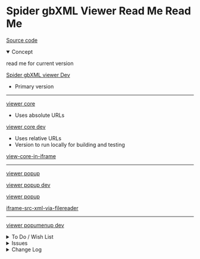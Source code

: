 # Spider gbXML Viewer Read Me Read Me

[Source code]( https://github.com/ladybug-tools/spider-gbxml-tools/tree/master/spider-gbxml-viewer/v-0-17-00 )

<details open >

<summary>Concept</summary>

read me for current version

[Spider gbXML viewer Dev]( https://www.ladybug.tools/spider-gbxml-tools/spider-gbxml-viewer/v-0-17-00/app-viewer/spider-gbxml-viewer-dev.html )

* Primary version

***

[viewer  core ]( https://www.ladybug.tools/spider-gbxml-tools/spider-gbxml-viewer/v-0-17-00/app-core/spider-gbxml-viewer-core-dev.html )

* Uses absolute URLs

[viewer core dev]( https://www.ladybug.tools/spider-gbxml-tools/spider-gbxml-viewer/v-0-17-00/app-core/spider-gbxml-viewer-core-dev.html )

* Uses relative URLs
* Version to run locally for building and testing

[view-core-in-iframe]( https://www.ladybug.tools/spider-gbxml-tools/spider-gbxml-viewer/v-0-17-00/app-core/view-core-in-iframe.html )

***

[viewer popup]( https://www.ladybug.tools/spider-gbxml-tools/spider-gbxml-viewer/v-0-17-00/app-popup/spider-gbxml-viewer-popup.html )

[viewer popup dev]( https://www.ladybug.tools/spider-gbxml-tools/spider-gbxml-viewer/v-0-17-00/app-popup/spider-gbxml-viewer-popup-dev.html )

[viewer popup]( https://www.ladybug.tools/spider-gbxml-tools/spider-gbxml-viewer/v-0-17-00/app-popup/spider-gbxml-viewer-popup.html )

[iframe-src-xml-via-filereader]( https://www.ladybug.tools/spider-gbxml-tools/spider-gbxml-viewer/v-0-17-00/app-popup/iframe-src-xml-via-filereader.html )

***


[viewer popumenup dev]( https://www.ladybug.tools/spider-gbxml-tools/spider-gbxml-viewer/v-0-17-00/app-menu/spider-gbxml-viewer-menu-dev.html )





</details>

<details>

<summary>To Do / Wish List</summary>

Coding goals for this version

* More intuitive folder and file names
* Test on iPhone

</details>

<details>

<summary>Issues</summary>


</details>

<details>

<summary>Change Log</summary>

### 2019-07-09 ~ Theo

* F - First commit

</details>
